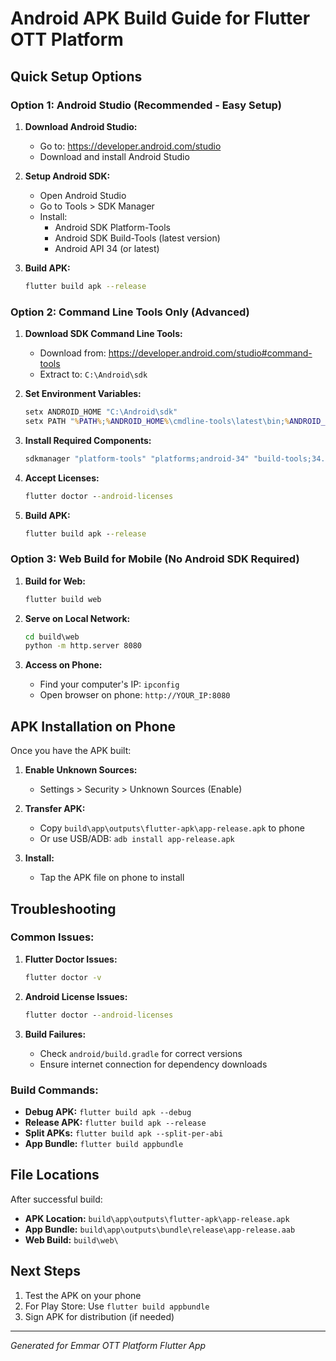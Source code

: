 # Android APK Build Guide for Flutter OTT Platform

## Quick Setup Options

### Option 1: Android Studio (Recommended - Easy Setup)

1. **Download Android Studio:**
   - Go to: https://developer.android.com/studio
   - Download and install Android Studio

2. **Setup Android SDK:**
   - Open Android Studio
   - Go to Tools > SDK Manager
   - Install:
     - Android SDK Platform-Tools
     - Android SDK Build-Tools (latest version)
     - Android API 34 (or latest)

3. **Build APK:**
   ```bash
   flutter build apk --release
   ```

### Option 2: Command Line Tools Only (Advanced)

1. **Download SDK Command Line Tools:**
   - Download from: https://developer.android.com/studio#command-tools
   - Extract to: `C:\Android\sdk`

2. **Set Environment Variables:**
   ```cmd
   setx ANDROID_HOME "C:\Android\sdk"
   setx PATH "%PATH%;%ANDROID_HOME%\cmdline-tools\latest\bin;%ANDROID_HOME%\platform-tools"
   ```

3. **Install Required Components:**
   ```cmd
   sdkmanager "platform-tools" "platforms;android-34" "build-tools;34.0.0"
   ```

4. **Accept Licenses:**
   ```cmd
   flutter doctor --android-licenses
   ```

5. **Build APK:**
   ```cmd
   flutter build apk --release
   ```

### Option 3: Web Build for Mobile (No Android SDK Required)

1. **Build for Web:**
   ```cmd
   flutter build web
   ```

2. **Serve on Local Network:**
   ```cmd
   cd build\web
   python -m http.server 8080
   ```

3. **Access on Phone:**
   - Find your computer's IP: `ipconfig`
   - Open browser on phone: `http://YOUR_IP:8080`

## APK Installation on Phone

Once you have the APK built:

1. **Enable Unknown Sources:**
   - Settings > Security > Unknown Sources (Enable)

2. **Transfer APK:**
   - Copy `build\app\outputs\flutter-apk\app-release.apk` to phone
   - Or use USB/ADB: `adb install app-release.apk`

3. **Install:**
   - Tap the APK file on phone to install

## Troubleshooting

### Common Issues:

1. **Flutter Doctor Issues:**
   ```cmd
   flutter doctor -v
   ```

2. **Android License Issues:**
   ```cmd
   flutter doctor --android-licenses
   ```

3. **Build Failures:**
   - Check `android/build.gradle` for correct versions
   - Ensure internet connection for dependency downloads

### Build Commands:

- **Debug APK:** `flutter build apk --debug`
- **Release APK:** `flutter build apk --release`
- **Split APKs:** `flutter build apk --split-per-abi`
- **App Bundle:** `flutter build appbundle`

## File Locations

After successful build:
- **APK Location:** `build\app\outputs\flutter-apk\app-release.apk`
- **App Bundle:** `build\app\outputs\bundle\release\app-release.aab`
- **Web Build:** `build\web\`

## Next Steps

1. Test the APK on your phone
2. For Play Store: Use `flutter build appbundle`
3. Sign APK for distribution (if needed)

---

*Generated for Emmar OTT Platform Flutter App*